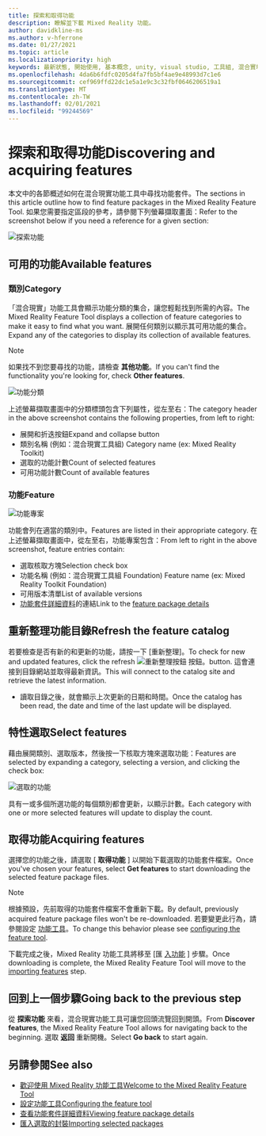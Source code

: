```yaml
---
title: 探索和取得功能
description: 瞭解並下載 Mixed Reality 功能。
author: davidkline-ms
ms.author: v-hferrone
ms.date: 01/27/2021
ms.topic: article
ms.localizationpriority: high
keywords: 最新狀態, 開始使用, 基本概念, unity, visual studio, 工具組, 混合實境頭戴式裝置, windows 混合實境頭戴式裝置, 虛擬實境頭戴式裝置, 安裝, Windows, HoloLens, 模擬器, unreal, openxr
ms.openlocfilehash: 4da6b6fdfc0205d4fa7fb5bf4ae9e48993d7c1e6
ms.sourcegitcommit: cef969ffd22dc1e5a1e9c3c32fbf0646206519a1
ms.translationtype: MT
ms.contentlocale: zh-TW
ms.lasthandoff: 02/01/2021
ms.locfileid: "99244569"
---
```

# <a name="discovering-and-acquiring-features"></a><span data-ttu-id="b07d2-104">探索和取得功能</span><span class="sxs-lookup"><span data-stu-id="b07d2-104">Discovering and acquiring features</span></span>

<span data-ttu-id="b07d2-105">本文中的各節概述如何在混合現實功能工具中尋找功能套件。</span><span class="sxs-lookup"><span data-stu-id="b07d2-105">The sections in this article outline how to find feature packages in the Mixed Reality Feature Tool.</span></span> <span data-ttu-id="b07d2-106">如果您需要指定區段的參考，請參閱下列螢幕擷取畫面：</span><span class="sxs-lookup"><span data-stu-id="b07d2-106">Refer to the screenshot below if you need a reference for a given section:</span></span>

![探索功能](images/FeatureToolDiscovery.png)

## <a name="available-features"></a><span data-ttu-id="b07d2-108">可用的功能</span><span class="sxs-lookup"><span data-stu-id="b07d2-108">Available features</span></span>

### <a name="category"></a><span data-ttu-id="b07d2-109">類別</span><span class="sxs-lookup"><span data-stu-id="b07d2-109">Category</span></span>

<span data-ttu-id="b07d2-110">「混合現實」功能工具會顯示功能分類的集合，讓您輕鬆找到所需的內容。</span><span class="sxs-lookup"><span data-stu-id="b07d2-110">The Mixed Reality Feature Tool displays a collection of feature categories to make it easy to find what you want.</span></span> <span data-ttu-id="b07d2-111">展開任何類別以顯示其可用功能的集合。</span><span class="sxs-lookup"><span data-stu-id="b07d2-111">Expand any of the categories to display its collection of available features.</span></span>

> [!NOTE]
> <span data-ttu-id="b07d2-112">如果找不到您要尋找的功能，請檢查 **其他功能**。</span><span class="sxs-lookup"><span data-stu-id="b07d2-112">If you can't find the functionality you're looking for, check **Other features**.</span></span>

![功能分類](images/FeatureCategory.png)

<span data-ttu-id="b07d2-114">上述螢幕擷取畫面中的分類標頭包含下列屬性，從左至右：</span><span class="sxs-lookup"><span data-stu-id="b07d2-114">The category header in the above screenshot contains the following properties, from left to right:</span></span>

- <span data-ttu-id="b07d2-115">展開和折迭按鈕</span><span class="sxs-lookup"><span data-stu-id="b07d2-115">Expand and collapse button</span></span>
- <span data-ttu-id="b07d2-116">類別名稱 (例如：混合現實工具組) </span><span class="sxs-lookup"><span data-stu-id="b07d2-116">Category name (ex: Mixed Reality Toolkit)</span></span>
- <span data-ttu-id="b07d2-117">選取的功能計數</span><span class="sxs-lookup"><span data-stu-id="b07d2-117">Count of selected features</span></span>
- <span data-ttu-id="b07d2-118">可用功能計數</span><span class="sxs-lookup"><span data-stu-id="b07d2-118">Count of available features</span></span>

### <a name="feature"></a><span data-ttu-id="b07d2-119">功能</span><span class="sxs-lookup"><span data-stu-id="b07d2-119">Feature</span></span>

![功能專案](images/FeatureEntry.png)

<span data-ttu-id="b07d2-121">功能會列在適當的類別中。</span><span class="sxs-lookup"><span data-stu-id="b07d2-121">Features are listed in their appropriate category.</span></span> <span data-ttu-id="b07d2-122">在上述螢幕擷取畫面中，從左至右，功能專案包含：</span><span class="sxs-lookup"><span data-stu-id="b07d2-122">From left to right in the above screenshot, feature entries contain:</span></span>

- <span data-ttu-id="b07d2-123">選取核取方塊</span><span class="sxs-lookup"><span data-stu-id="b07d2-123">Selection check box</span></span>
- <span data-ttu-id="b07d2-124">功能名稱 (例如：混合現實工具組 Foundation) </span><span class="sxs-lookup"><span data-stu-id="b07d2-124">Feature name (ex: Mixed Reality Toolkit Foundation)</span></span>
- <span data-ttu-id="b07d2-125">可用版本清單</span><span class="sxs-lookup"><span data-stu-id="b07d2-125">List of available versions</span></span>
- <span data-ttu-id="b07d2-126">[功能套件詳細資料](viewing-package-details.md)的連結</span><span class="sxs-lookup"><span data-stu-id="b07d2-126">Link to the [feature package details](viewing-package-details.md)</span></span>

## <a name="refresh-the-feature-catalog"></a><span data-ttu-id="b07d2-127">重新整理功能目錄</span><span class="sxs-lookup"><span data-stu-id="b07d2-127">Refresh the feature catalog</span></span>

<span data-ttu-id="b07d2-128">若要檢查是否有新的和更新的功能，請按一下 [重新整理]。</span><span class="sxs-lookup"><span data-stu-id="b07d2-128">To check for new and updated features, click the refresh</span></span> ![重新整理按鈕](images/RefreshButton.png) <span data-ttu-id="b07d2-130">按鈕。</span><span class="sxs-lookup"><span data-stu-id="b07d2-130">button.</span></span> <span data-ttu-id="b07d2-131">這會連接到目錄網站並取得最新資訊。</span><span class="sxs-lookup"><span data-stu-id="b07d2-131">This will connect to the catalog site and retrieve the latest information.</span></span>
* <span data-ttu-id="b07d2-132">讀取目錄之後，就會顯示上次更新的日期和時間。</span><span class="sxs-lookup"><span data-stu-id="b07d2-132">Once the catalog has been read, the date and time of the last update will be displayed.</span></span>

## <a name="select-features"></a><span data-ttu-id="b07d2-133">特性選取</span><span class="sxs-lookup"><span data-stu-id="b07d2-133">Select features</span></span>

<span data-ttu-id="b07d2-134">藉由展開類別、選取版本，然後按一下核取方塊來選取功能：</span><span class="sxs-lookup"><span data-stu-id="b07d2-134">Features are selected by expanding a category, selecting a version, and clicking the check box:</span></span>

![選取的功能](images/SelectedFeatures.png)

<span data-ttu-id="b07d2-136">具有一或多個所選功能的每個類別都會更新，以顯示計數。</span><span class="sxs-lookup"><span data-stu-id="b07d2-136">Each category with one or more selected features will update to display the count.</span></span>

## <a name="acquiring-features"></a><span data-ttu-id="b07d2-137">取得功能</span><span class="sxs-lookup"><span data-stu-id="b07d2-137">Acquiring features</span></span>

<span data-ttu-id="b07d2-138">選擇您的功能之後，請選取 [ **取得功能** ] 以開始下載選取的功能套件檔案。</span><span class="sxs-lookup"><span data-stu-id="b07d2-138">Once you've chosen your features, select **Get features** to start downloading the selected feature package files.</span></span>

> [!NOTE]
> <span data-ttu-id="b07d2-139">根據預設，先前取得的功能套件檔案不會重新下載。</span><span class="sxs-lookup"><span data-stu-id="b07d2-139">By default, previously acquired feature package files won't be re-downloaded.</span></span> <span data-ttu-id="b07d2-140">若要變更此行為，請參閱設定 [功能工具](configuring-feature-tool.md)。</span><span class="sxs-lookup"><span data-stu-id="b07d2-140">To change this behavior please see [configuring the feature tool](configuring-feature-tool.md).</span></span>

<span data-ttu-id="b07d2-141">下載完成之後，Mixed Reality 功能工具將移至 [匯 [入功能](importing-features.md) ] 步驟。</span><span class="sxs-lookup"><span data-stu-id="b07d2-141">Once downloading is complete, the Mixed Reality Feature Tool will move to the [importing features](importing-features.md) step.</span></span>

## <a name="going-back-to-the-previous-step"></a><span data-ttu-id="b07d2-142">回到上一個步驟</span><span class="sxs-lookup"><span data-stu-id="b07d2-142">Going back to the previous step</span></span>

<span data-ttu-id="b07d2-143">從 **探索功能** 來看，混合現實功能工具可讓您回頭流覽回到開頭。</span><span class="sxs-lookup"><span data-stu-id="b07d2-143">From **Discover features**, the Mixed Reality Feature Tool allows for navigating back to the beginning.</span></span> <span data-ttu-id="b07d2-144">選取 **返回** 重新開機。</span><span class="sxs-lookup"><span data-stu-id="b07d2-144">Select **Go back** to start again.</span></span>

## <a name="see-also"></a><span data-ttu-id="b07d2-145">另請參閱</span><span class="sxs-lookup"><span data-stu-id="b07d2-145">See also</span></span>

- [<span data-ttu-id="b07d2-146">歡迎使用 Mixed Reality 功能工具</span><span class="sxs-lookup"><span data-stu-id="b07d2-146">Welcome to the Mixed Reality Feature Tool</span></span>](welcome-to-mr-feature-tool.md)
- [<span data-ttu-id="b07d2-147">設定功能工具</span><span class="sxs-lookup"><span data-stu-id="b07d2-147">Configuring the feature tool</span></span>](configuring-feature-tool.md)
- [<span data-ttu-id="b07d2-148">查看功能套件詳細資料</span><span class="sxs-lookup"><span data-stu-id="b07d2-148">Viewing feature package details</span></span>](viewing-package-details.md)
- [<span data-ttu-id="b07d2-149">匯入選取的封裝</span><span class="sxs-lookup"><span data-stu-id="b07d2-149">Importing selected packages</span></span>](importing-features.md)
